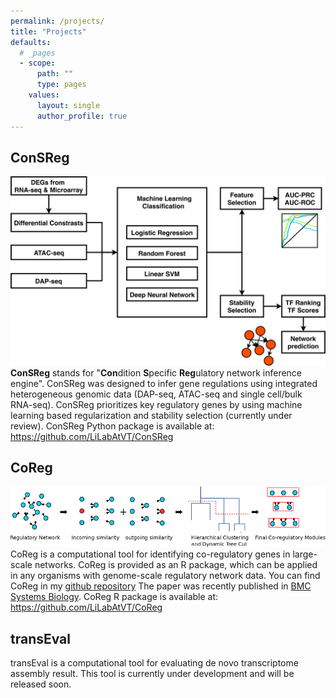 ```yaml
---
permalink: /projects/
title: "Projects"
defaults:
  # _pages
  - scope:
      path: ""
      type: pages
    values:
      layout: single
      author_profile: true
---
```

## ConSReg

![](/assets/images/consreg_flowchart.png)
**ConSReg** stands for "**Con**dition **S**pecific **Reg**ulatory network inference engine". ConSReg was designed to infer gene regulations using integrated heterogeneous genomic data (DAP-seq, ATAC-seq and single cell/bulk RNA-seq). ConSReg prioritizes key regulatory genes by using machine learning based regularization and stability selection (currently under review). ConSReg Python package is available at: https://github.com/LiLabAtVT/ConSReg

## CoReg

![](/assets/images/coreg_flowchart.png)
CoReg is a computational tool for identifying co-regulatory genes in large-scale networks. CoReg is provided as an R package, which can be applied in any organisms with genome-scale regulatory network data.  You can find CoReg in my [github repository]( https://github.com/alexQiSong/CoReg) The paper was recently published in [BMC Systems Biology]( https://bmcsystbiol.biomedcentral.com/articles/10.1186/s12918-017-0493-2). CoReg R package is available at: https://github.com/LiLabAtVT/CoReg

## transEval

transEval is a computational tool for evaluating de novo transcriptome assembly result. This tool is currently under development and will be released soon.


